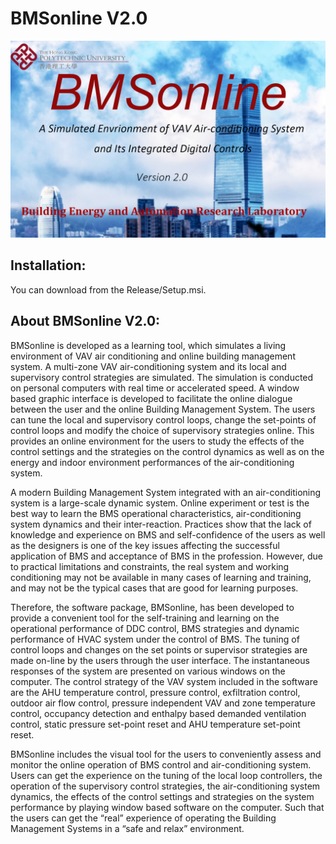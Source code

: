 # BMSonline V2.0 
![BMSonline Banner](/Picture/welcomev2.jpg)
## Installation:
You can download from the Release/Setup.msi.

## About BMSonline V2.0: 


BMSonline is developed as a learning tool, which simulates a living environment of VAV air conditioning and online building management system. A multi-zone VAV air-conditioning system and its local and supervisory control strategies are simulated. The simulation is conducted on personal computers with real time or accelerated speed. A window based graphic interface is developed to facilitate the online dialogue between the user and the online Building Management System. The users can tune the local and supervisory control loops, change the set-points of control loops and modify the choice of supervisory strategies online. This provides an online environment for the users to study the effects of the control settings and the strategies on the control dynamics as well as on the energy and indoor environment performances of the air-conditioning system.  

A modern Building Management System integrated with an air-conditioning system is a large-scale dynamic system. Online experiment or test is the best way to learn the BMS operational characteristics, air-conditioning system dynamics and their inter-reaction. Practices show that the lack of knowledge and experience on BMS and self-confidence of the users as well as the designers is one of the key issues affecting the successful application of BMS and acceptance of BMS in the profession. However, due to practical limitations and constraints, the real system and working conditioning may not be available in many cases of learning and training, and may not be the typical cases that are good for learning purposes. 

Therefore, the software package, BMSonline, has been developed to provide a convenient tool for the self-training and learning on the operational performance of DDC control, BMS strategies and dynamic performance of HVAC system under the control of BMS. The tuning of control loops and changes on the set points or supervisor strategies are made on-line by the users through the user interface. The instantaneous responses of the system are presented on various windows on the computer. The control strategy of the VAV system included in the software are the AHU temperature control, pressure control, exfiltration control, outdoor air flow control, pressure independent VAV and zone temperature control, occupancy detection and enthalpy based demanded ventilation control, static pressure set-point reset and AHU temperature set-point reset. 

BMSonline includes the visual tool for the users to conveniently assess and monitor the online operation of BMS control and air-conditioning system. Users can get the experience on the tuning of the local loop controllers, the operation of the supervisory control strategies, the air-conditioning system dynamics, the effects of the control settings and strategies on the system performance by playing window based software on the computer. Such that the users can get the “real” experience of operating the Building Management Systems in a “safe and relax” environment.   